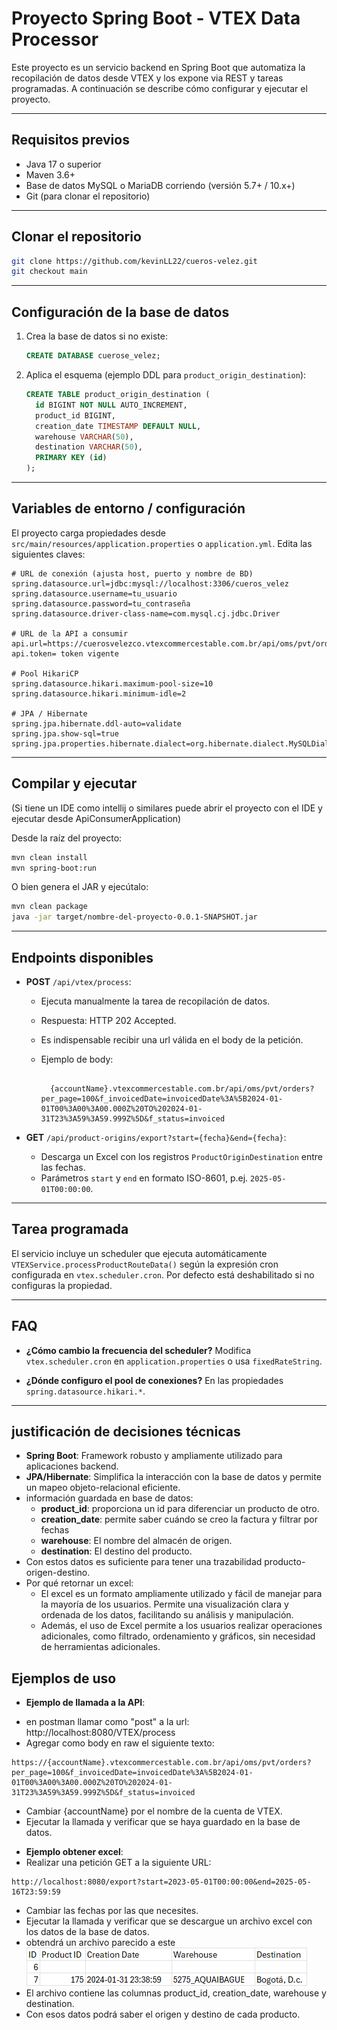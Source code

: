 # Proyecto Spring Boot - VTEX Data Processor

Este proyecto es un servicio backend en Spring Boot que automatiza la recopilación de datos desde VTEX y los expone via REST y tareas programadas. A continuación se describe cómo configurar y ejecutar el proyecto.

---

## Requisitos previos

* Java 17 o superior
* Maven 3.6+
* Base de datos MySQL o MariaDB corriendo (versión 5.7+ / 10.x+)
* Git (para clonar el repositorio)

---

## Clonar el repositorio

```bash
git clone https://github.com/kevinLL22/cueros-velez.git
git checkout main
```

---

## Configuración de la base de datos

1. Crea la base de datos si no existe:

   ```sql
   CREATE DATABASE cuerose_velez;
   ```
2. Aplica el esquema (ejemplo DDL para `product_origin_destination`):

   ```sql
   CREATE TABLE product_origin_destination (
     id BIGINT NOT NULL AUTO_INCREMENT,
     product_id BIGINT,
     creation_date TIMESTAMP DEFAULT NULL,
     warehouse VARCHAR(50),
     destination VARCHAR(50),
     PRIMARY KEY (id)
   );
   ```

---

## Variables de entorno / configuración

El proyecto carga propiedades desde `src/main/resources/application.properties` o `application.yml`. Edita las siguientes claves:

```properties
# URL de conexión (ajusta host, puerto y nombre de BD)
spring.datasource.url=jdbc:mysql://localhost:3306/cueros_velez
spring.datasource.username=tu_usuario
spring.datasource.password=tu_contraseña
spring.datasource.driver-class-name=com.mysql.cj.jdbc.Driver

# URL de la API a consumir
api.url=https://cuerosvelezco.vtexcommercestable.com.br/api/oms/pvt/orders/
api.token= token vigente

# Pool HikariCP
spring.datasource.hikari.maximum-pool-size=10
spring.datasource.hikari.minimum-idle=2

# JPA / Hibernate
spring.jpa.hibernate.ddl-auto=validate
spring.jpa.show-sql=true
spring.jpa.properties.hibernate.dialect=org.hibernate.dialect.MySQLDialect

```
---

## Compilar y ejecutar
(Si tiene un IDE como intellij o similares puede abrir el proyecto con el IDE y ejecutar desde ApiConsumerApplication)

Desde la raíz del proyecto:

```bash
mvn clean install
mvn spring-boot:run
```

O bien genera el JAR y ejecútalo:

```bash
mvn clean package
java -jar target/nombre-del-proyecto-0.0.1-SNAPSHOT.jar
```

---

## Endpoints disponibles

* **POST** `/api/vtex/process`:

  * Ejecuta manualmente la tarea de recopilación de datos.
  * Respuesta: HTTP 202 Accepted.
  * Es indispensable recibir una url válida en el body de la petición.
  * Ejemplo de body:

    ```text
    
      {accountName}.vtexcommercestable.com.br/api/oms/pvt/orders?per_page=100&f_invoicedDate=invoicedDate%3A%5B2024-01-01T00%3A00%3A00.000Z%20TO%202024-01-31T23%3A59%3A59.999Z%5D&f_status=invoiced
    
    ```

* **GET** `/api/product-origins/export?start={fecha}&end={fecha}`:

  * Descarga un Excel con los registros `ProductOriginDestination` entre las fechas.
  * Parámetros `start` y `end` en formato ISO-8601, p.ej. `2025-05-01T00:00:00`.

---

## Tarea programada

El servicio incluye un scheduler que ejecuta automáticamente `VTEXService.processProductRouteData()` según la expresión cron configurada en `vtex.scheduler.cron`. Por defecto está deshabilitado si no configuras la propiedad.

---

## FAQ

* **¿Cómo cambio la frecuencia del scheduler?**
  Modifica `vtex.scheduler.cron` en `application.properties` o usa `fixedRateString`.

* **¿Dónde configuro el pool de conexiones?**
  En las propiedades `spring.datasource.hikari.*`.

---

## justificación de decisiones técnicas
* **Spring Boot**: Framework robusto y ampliamente utilizado para aplicaciones backend.
* **JPA/Hibernate**: Simplifica la interacción con la base de datos y permite un mapeo objeto-relacional eficiente.
* información guardada en base de datos: 
  - **product_id**: proporciona un id para diferenciar un producto de otro.
  - **creation_date**: permite saber cuándo se creo la factura y filtrar por fechas
  - **warehouse**: El nombre del almacén de origen.
  - **destination**: El destino del producto.
* Con estos datos es suficiente para tener una trazabilidad producto-origen-destino.
* Por qué retornar un excel: 
  - El excel es un formato ampliamente utilizado y fácil de manejar para la mayoría de los usuarios. Permite una visualización clara y ordenada de los datos, facilitando su análisis y manipulación.
  - Además, el uso de Excel permite a los usuarios realizar operaciones adicionales, como filtrado, ordenamiento y gráficos, sin necesidad de herramientas adicionales.

## Ejemplos de uso
* **Ejemplo de llamada a la API**:

- en postman llamar como "post" a la url: http://localhost:8080/VTEX/process
- Agregar como body en raw el siguiente texto:

```text 
https://{accountName}.vtexcommercestable.com.br/api/oms/pvt/orders?per_page=100&f_invoicedDate=invoicedDate%3A%5B2024-01-01T00%3A00%3A00.000Z%20TO%202024-01-31T23%3A59%3A59.999Z%5D&f_status=invoiced
```
- Cambiar {accountName} por el nombre de la cuenta de VTEX.
- Ejecutar la llamada y verificar que se haya guardado en la base de datos.

* **Ejemplo obtener excel**:
* Realizar una petición GET a la siguiente URL:

```text
http://localhost:8080/export?start=2023-05-01T00:00:00&end=2025-05-16T23:59:59
```
- Cambiar las fechas por las que necesites.
- Ejecutar la llamada y verificar que se descargue un archivo excel con los datos de la base de datos.
- obtendrá un archivo parecido a este
![img.png](src/main/resources/img.png)
- El archivo contiene las columnas product_id, creation_date, warehouse y destination.
- Con esos datos podrá saber el origen y destino de cada producto.